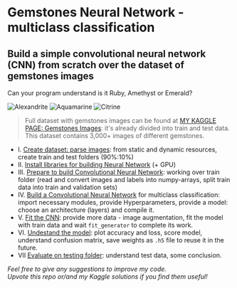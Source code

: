 # Gemstones Neural Network - multiclass classification
## Build a simple convolutional neural network (CNN) from scratch over the dataset of gemstones images

Can your program understand is it Ruby, Amethyst or Emerald?

![Alexandrite](https://www.minerals.net/thumbnail.aspx?image=GemStoneImages/alexandrite-chrysoberyl-brazil-t.jpg&size=120)
![Aquamarine](https://www.minerals.net/thumbnail.aspx?image=GemStoneImages/Aquamarine_trillion_cut-thb.jpg&size=120)
![Citrine](https://www.minerals.net/thumbnail.aspx?image=GemStoneImages/CITRINE-cushion-thb.jpg&size=120)


> Full dataset with gemstones images can be found at [MY KAGGLE PAGE: Gemstones Images](https://www.kaggle.com/lsind18/gemstones-images): it's already divided into train and test data. This dataset contains 3,000+ images of different gemstones.

* I. [Create dataset: parse images](https://github.com/LSIND/Gemstones-Neural-Network/blob/master/1_Create_Dataset.md): from static and dynamic resources, create train and test folders (90%:10%)
* II. [Install libraries for building Neural Network](https://github.com/LSIND/Gemstones-Neural-Network/blob/master/2_Install_Libraries.md) (+ GPU)
* III. [Prepare to build Convolutional Neural Network](https://github.com/LSIND/Gemstones-Neural-Network/blob/master/3_Prepare_to_build_CNN.md): working over train folder (read and convert images and labels into numpy-arrays, split train data into train and validation sets)
* IV. [Build a Convolutional Neural Network](https://github.com/LSIND/Gemstones-Neural-Network/blob/master/4_Build_CNN.md) for multiclass classification: import necessary modules, provide Hyperparameters, provide a model: choose an architecture (layers) and compile it.   
* V. [Fit the CNN](https://github.com/LSIND/Gemstones-Neural-Network/blob/master/5_Fit_the_CNN.md): provide more data - image augmentation, fit the model with train data and wait `fit_generator` to complete its work.
* VI. [Undestand the model](https://github.com/LSIND/Gemstones-Neural-Network/blob/master/6_Understand_CNN.md): plot accuracy and loss, score model, understand confusion matrix, save weights as `.h5` file to reuse it in the future.
* VII [Evaluate on testing folder](https://github.com/LSIND/Gemstones-Neural-Network/blob/master/7_Evaluate_Model.md): understand test data, some conclusion.

*Feel free to give any suggestions to improve my code.*   
*Upvote this repo or/and my Kaggle solutions if you find them useful!*
